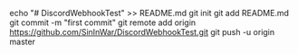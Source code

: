 echo "# DiscordWebhookTest" >> README.md
git init
git add README.md
git commit -m "first commit"
git remote add origin https://github.com/SinInWar/DiscordWebhookTest.git
git push -u origin master
